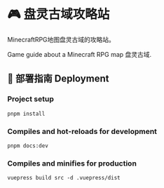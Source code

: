 # 🎮 盘灵古域攻略站

MinecraftRPG地图盘灵古域的攻略站。 

Game guide about a Minecraft RPG map 盘灵古域.

## 📖 部署指南 Deployment

### Project setup

```
pnpm install
```

### Compiles and hot-reloads for development

```
pnpm docs:dev
```

### Compiles and minifies for production

```
vuepress build src -d .vuepress/dist
```

